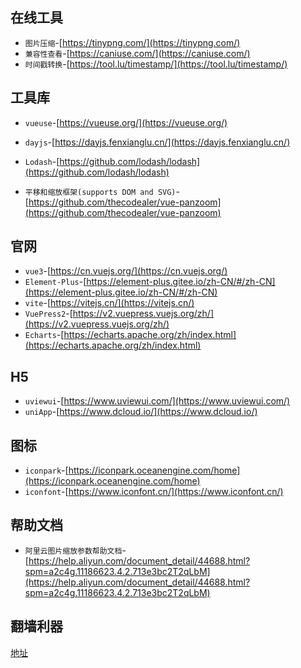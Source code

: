 ## 在线工具
* `图片压缩`-[https://tinypng.com/](https://tinypng.com/)
* `兼容性查看`-[https://caniuse.com/](https://caniuse.com/)
* `时间戳转换`-[https://tool.lu/timestamp/](https://tool.lu/timestamp/)

## 工具库
* `vueuse`-[https://vueuse.org/](https://vueuse.org/)
* `dayjs`-[https://dayjs.fenxianglu.cn/](https://dayjs.fenxianglu.cn/)
* `Lodash`-[https://github.com/lodash/lodash](https://github.com/lodash/lodash)


* `平移和缩放框架(supports DOM and SVG)`-[https://github.com/thecodealer/vue-panzoom](https://github.com/thecodealer/vue-panzoom)

## 官网
* `vue3`-[https://cn.vuejs.org/](https://cn.vuejs.org/)
* `Element-Plus`-[https://element-plus.gitee.io/zh-CN/#/zh-CN](https://element-plus.gitee.io/zh-CN/#/zh-CN)
* `vite`-[https://vitejs.cn/](https://vitejs.cn/)
* `VuePress2`-[https://v2.vuepress.vuejs.org/zh/](https://v2.vuepress.vuejs.org/zh/)
* `Echarts`-[https://echarts.apache.org/zh/index.html](https://echarts.apache.org/zh/index.html)

## H5
* `uviewui`-[https://www.uviewui.com/](https://www.uviewui.com/)
* `uniApp`-[https://www.dcloud.io/](https://www.dcloud.io/)


## 图标
* `iconpark`-[https://iconpark.oceanengine.com/home](https://iconpark.oceanengine.com/home)
* `iconfont`-[https://www.iconfont.cn/](https://www.iconfont.cn/)


## 帮助文档
* `阿里云图片缩放参数帮助文档`-[https://help.aliyun.com/document_detail/44688.html?spm=a2c4g.11186623.4.2.713e3bc2T2qLbM](https://help.aliyun.com/document_detail/44688.html?spm=a2c4g.11186623.4.2.713e3bc2T2qLbM)

## 翻墙利器
[地址](http://run.weaksharedptr.com/register?share_id=95fc72b2-dd05-4c5d-867b-17eb4c682646)
